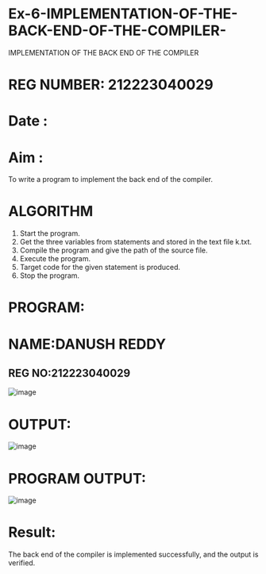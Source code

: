 # Ex-6-IMPLEMENTATION-OF-THE-BACK-END-OF-THE-COMPILER-
IMPLEMENTATION OF THE BACK END OF THE COMPILER 
# REG NUMBER: 212223040029
# Date :
# Aim :
To write a program to implement the back end of the compiler.
# ALGORITHM
1. Start the program.
2. Get the three variables from statements and stored in the text file k.txt.
3. Compile the program and give the path of the source file.
4. Execute the program.
5. Target code for the given statement is produced.
6. Stop the program.
# PROGRAM:
# NAME:DANUSH REDDY
## REG NO:212223040029
![image](https://github.com/user-attachments/assets/d8231385-c224-4457-935c-fed5aafd8be8)

# OUTPUT:
![image](https://github.com/user-attachments/assets/2b12fb6d-2cc5-4b4a-ad99-525b5f639108)
# PROGRAM OUTPUT:
![image](https://github.com/user-attachments/assets/0dee2a8c-2d1e-454d-a9d9-6f8977fd13be)


# Result:
The back end of the compiler is implemented successfully, and the output is verified.
